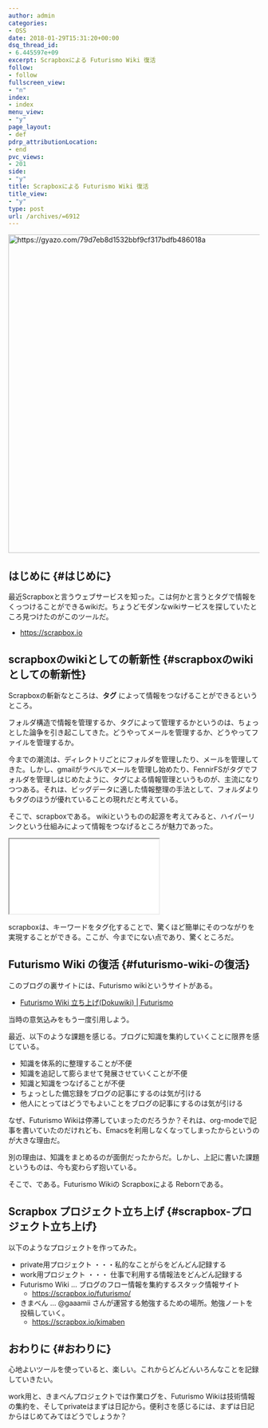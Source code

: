 ```yaml
---
author: admin
categories:
- OSS
date: 2018-01-29T15:31:20+00:00
dsq_thread_id:
- 6.445597e+09
excerpt: Scrapboxによる Futurismo Wiki 復活
follow:
- follow
fullscreen_view:
- "n"
index:
- index
menu_view:
- "y"
page_layout:
- def
pdrp_attributionLocation:
- end
pvc_views:
- 201
side:
- "y"
title: Scrapboxによる Futurismo Wiki 復活
title_view:
- "y"
type: post
url: /archives/=6912
---
```


[<img src="https://i.gyazo.com/79d7eb8d1532bbf9cf317bdfb486018a.png" alt="https://gyazo.com/79d7eb8d1532bbf9cf317bdfb486018a" width="638" />][1]

## はじめに {#はじめに}

最近Scrapboxと言うウェブサービスを知った。こは何かと言うとタグで情報をくっつけることができるwikiだ。ちょうどモダンなwikiサービスを探していたところ見つけたのがこのツールだ。

  * <https://scrapbox.io>

## scrapboxのwikiとしての斬新性 {#scrapboxのwikiとしての斬新性}

Scrapboxの斬新なところは、**タグ** によって情報をつなげることができるというところ。
  
フォルダ構造で情報を管理するか、タグによって管理するかというのは、ちょっとした論争を引き起こしてきた。どうやってメールを管理するか、どうやってファイルを管理するか。

今までの潮流は、ディレクトリごとにフォルダを管理したり、メールを管理してきた。しかし、gmailがラベルでメールを管理し始めたり、FennirFSがタグでフォルダを管理しはじめたように、タグによる情報管理というものが、主流になりつつある。それは、ビッグデータに適した情報整理の手法として、フォルダよりもタグのほうが優れていることの現れだと考えている。

そこで、scrapboxである。 wikiというものの起源を考えてみると、ハイパーリンクという仕組みによって情報をつなげるところが魅力であった。

<iframe scrolling="no" src="//rcm-fe.amazon-adsystem.com/e/cm?lt1=_blank&bc1=000000&IS2=1&bg1=FFFFFF&fc1=000000&lc1=0000FF&t=fox10225fox-22&o=9&p=8&l=as4&m=amazon&f=ifr&ref=as_ss_li_til&asins=4774138975&linkId=d484436df031ce6f6a7e62d3a3821f82"></iframe>

scrapboxは、キーワードをタグ化することで、驚くほど簡単にそのつながりを実現することができる。ここが、今までにない点であり、驚くところだ。

## Futurismo Wiki の復活 {#futurismo-wiki-の復活}

このブログの裏サイトには、Futurismo wikiというサイトがある。

  * [Futurismo Wiki 立ち上げ(Dokuwiki) | Futurismo][2]

当時の意気込みをもう一度引用しよう。

最近、以下のような課題を感じる。ブログに知識を集約していくことに限界を感じている。

  * 知識を体系的に整理することが不便
  * 知識を追記して膨らませて発展させていくことが不便
  * 知識と知識をつなげることが不便
  * ちょっとした備忘録をブログの記事にするのは気が引ける
  * 他人にとってはどうでもよいことをブログの記事にするのは気が引ける

なぜ、Futurismo Wikiは停滞していまったのだろうか？それは、org-modeで記事を書いていたのだけれども、Emacsを利用しなくなってしまったからというのが大きな理由だ。
  
別の理由は、知識をまとめるのが面倒だったからだ。しかし、上記に書いた課題というものは、今も変わらず抱いている。

そこで、である。Futurismo Wikiの Scrapboxによる Rebornである。

## Scrapbox プロジェクト立ち上げ {#scrapbox-プロジェクト立ち上げ}

以下のようなプロジェクトを作ってみた。

  * private用プロジェクト ・・・私的なことがらをどんどん記録する
  * work用プロジェクト ・・・ 仕事で利用する情報法をどんどん記録する
  * Futurismo Wiki … ブログのフロー情報を集約するスタック情報サイト 
      * <https://scrapbox.io/futurismo/>
  * きまべん … @gaaamii さんが運営する勉強するための場所。勉強ノートを投稿していく。 
      * <https://scrapbox.io/kimaben>

## おわりに {#おわりに}

心地よいツールを使っていると、楽しい。これからどんどんいろんなことを記録していきたい。
  
work用と、きまべんプロジェクトでは作業ログを、Futurismo Wikiは技術情報の集約を、そしてprivateはまずは日記から。便利さを感じるには、まずは日記からはじめてみてはどうでしょうか？

 [1]: https://gyazo.com/79d7eb8d1532bbf9cf317bdfb486018a
 [2]: http://futurismo.biz/archives/2500